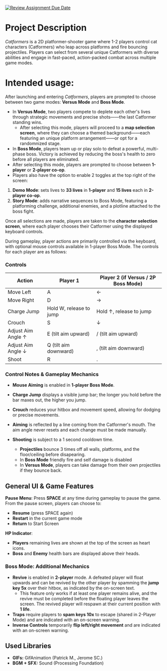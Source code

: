 [![Review Assignment Due Date](https://classroom.github.com/assets/deadline-readme-button-22041afd0340ce965d47ae6ef1cefeee28c7c493a6346c4f15d667ab976d596c.svg)](https://classroom.github.com/a/YxXKqIeT)
# Project Description

*Catformers* is a 2D platformer-shooter game where 1-2 players control cat characters (Catformers) who leap across platforms and fire bouncing projectiles. Players can select from several unique Catformers with diverse abilities and engage in fast-paced, action-packed combat across multiple game modes.

# Intended usage:

After launching and entering *Catformers*, players are prompted to choose between two game modes: **Versus Mode** and **Boss Mode**.

- In **Versus Mode**, two players compete to deplete each other's lives through strategic movements and precise shots——the last Catformer standing wins.
  - After selecting this mode, players will proceed to a **map selection screen**, where they can choose a themed background——each featuring an unique platform arrangement——or opt for a randomnized stage.
- In **Boss Mode**, players team up or play solo to defeat a powerful, multi-phase boss. Victory is achieved by reducing the boss's health to zero before all players are eliminated.
 - After selecting this mode, players are prompted to choose between **1-player** or **2-player co-op**.
 - Players also have the option to enable 2 toggles at the top right of the screen:
  1. **Demo Mode**: sets lives to **33 lives** in **1-player** and **15 lives** each in **2-player co-op**.
  2. **Story Mode**: adds narrative sequences to Boss Mode, featuring a platforming challenge, additional enemies, and a plotline attached to the boss fight.

Once all selections are made, players are taken to the **character selection screen**, where each player chooses their Catformer using the displayed keyboard controls.

During gameplay, player actions are primarily controlled via the keyboard, with optional mouse controls available in 1-player Boss Mode. The controls for each player are as follows:

### Controls

| Action                    | Player 1                   | Player 2 (if Versus / 2P Boss Mode) |
|---------------------------|----------------------------|-------------------------------------|
| Move Left                 | A                          | ←                                   |
| Move Right                | D                          | →                                   |
| Charge Jump               | Hold W, release to jump    | Hold ↑, release to jump             |
| Crouch                    | S                          | ↓                                   |
| Adjust Aim Angle ↑        | E (tilt aim upward)        | / (tilt aim upward)                 |
| Adjust Aim Angle ↓        | Q (tilt aim downward)      | , (tilt aim downward)               |
| Shoot                     | R                          | .                                   |

### Control Notes & Gameplay Mechanics

- **Mouse Aiming** is enabled in **1-player Boss Mode**.

- **Charge Jump** displays a visible jump bar; the longer you hold before the bar maxes out, the higher you jump.
- **Crouch** reduces your hitbox and movement speed, allowing for dodging or precise movements.
- **Aiming** is reflected by a line coming from the Catformer's mouth. The aim angle never resets and each change must be made manually.
- **Shooting** is subject to a 1 second cooldown time.
  - **Projectiles** bounce 3 times off all walls, platforms, and the floor/ceiling before disapearing.
  - In **Boss Mode** friendly fire and self damage is disabled
  - In **Versus Mode**, players can take damage from their own projectiles if they bounce back.

## General UI & Game Features

**Pause Menu**: Press **SPACE** at any time during gameplay to pause the game.
From the pause screen, players can choose to:
- **Resume** (press SPACE again)
- **Restart** in the current game mode
- **Return** to Start Screen

**HP Indicator**:
- **Players** remaining lives are shown at the top of the screen as heart icons.
- **Boss** and **Enemy** health bars are displayed above their heads.

### Boss Mode: Additional Mechanics

- **Revive** is enabled in **2-player** mode. A defeated player will float upwards and can be revived by the other player by spamming the **jump key 5x** over their hitbox, as indicated by the on-screen text.
  - This feature only works if at least one player remains alive, and the revive must be completed before the floating player leaves the screen. The revived player will respawn at their current position with **1 life**.
- **Traps** require players to **spam keys 10x** to escape (shared in 2-Player Mode) and are indicated with an on-screen warning.
- **Inverse Controls** temporarily **flip left/right movement** and are indicated with an on-screen warning.

## Used Libraries

- **GIFs:** GifAnimation (Patrick M., Jerome SC.)
- **BGM + SFX:** Sound (Processing Foundation)
